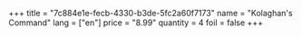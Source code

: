 +++
title = "7c884e1e-fecb-4330-b3de-5fc2a60f7173"
name = "Kolaghan's Command"
lang = ["en"]
price = "8.99"
quantity = 4
foil = false
+++
